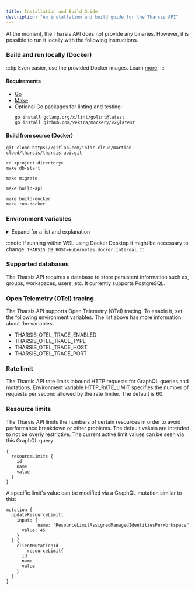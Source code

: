 ```yaml
---
title: Installation and Build Guide
description: "An installation and build guide for the Tharsis API"
---
```


At the moment, the Tharsis API does not provide any binaries. However, it is possible to run it locally with the following instructions.

### Build and run locally (Docker)

:::tip
Even easier, use the provided Docker images. Learn [more](../docker/install.md).
:::

#### Requirements

- [Go](https://go.dev/doc/install)
- [Make](https://www.gnu.org/software/make/)
- Optional Go packages for linting and testing:
  ```shell showLineNumbers
  go install golang.org/x/lint/golint@latest
  go install github.com/vektra/mockery/v2@latest
  ```

#### Build from source (Docker)

```shell title="Git clone the project to the local machine"
git clone https://gitlab.com/infor-cloud/martian-cloud/tharsis/tharsis-api.git
```

```shell showLineNumbers title="Start the PostgreSQL database"
cd <project-directory>
make db-start
```

```shell title="Prepare the database"
make migrate
```

```shell title="Build the API binary"
make build-api
```

```shell showLineNumbers title="Build the API Docker image and run it"
make build-docker
make run-docker
```

### Environment variables

<details>
<summary>Expand for a list and explanation</summary>

|                                                     Name |        Generic Value        | Description                                                      |
| -------------------------------------------------------: | :-------------------------: | ---------------------------------------------------------------- |
|                   `THARSIS_OAUTH_PROVIDERS_0_ISSUER_URL` |              -              | Configured OIDC provider's issuer URL.                           |
|                    `THARSIS_OAUTH_PROVIDERS_0_CLIENT_ID` |              -              | Client ID for identity provider.                                 |
|               `THARSIS_OAUTH_PROVIDERS_0_USERNAME_CLAIM` |              -              | Supported username claim.                                        |
|                        `THARSIS_OAUTH_PROVIDERS_0_SCOPE` |              -              | OAuth scopes used by the Tharsis UI.                             |
|                   `THARSIS_OAUTH_PROVIDERS_0_LOGOUT_URL` |              -              | Logout URL for the Tharsis UI.                                   |
|                              `THARSIS_TFE_LOGIN_ENABLED` |            true             | Boolean specifying if Terraform Login is enabled.                |
|                            `THARSIS_TFE_LOGIN_CLIENT_ID` |              -              | Client ID for Terraform login.                                   |
|                               `THARSIS_TFE_LOGIN_SCOPES` |              -              | Login scopes for Terraform login.                                |
|                               `THARSIS_ADMIN_USER_EMAIL` |              -              | Email for the default API admin user if one is to be created.    |
|                                    `THARSIS_DB_PASSWORD` |          postgres           | The clear-text password for the PostgreSQL database.             |
|                                    `THARSIS_DB_USERNAME` |          postgres           | The username for the PostgreSQL database.                        |
|                              `THARSIS_DB_PASSWORD_CRYPT` |              -              | Encrypted version of the password for the PostgreSQL database.   |
|                                `THARSIS_DB_PASSWORD_ARN` |            none             | The Amazon Resource Number (ARN) where DB password is stored.    |
|                                        `THARSIS_DB_NAME` |           tharsis           | Username for PostgreSQL database.                                |
|                                        `THARSIS_DB_HOST` |          localhost          | Host address the database container binds to.                    |
|                                        `THARSIS_DB_PORT` |            5432             | Port number where API connects with the database.                |
|                                    `THARSIS_DB_SSL_MODE` |            false            | Boolean indicating if database uses SSL.                         |
|                       `THARSIS_OBJECT_STORE_PLUGIN_TYPE` |           aws_s3            | Object store plugin type.                                        |
|                `THARSIS_OBJECT_STORE_PLUGIN_DATA_BUCKET` |              -              | Name of the bucket where objects will be stored.                 |
|                `THARSIS_OBJECT_STORE_PLUGIN_DATA_REGION` |              -              | Region where the object store is hosted.                         |
|     `THARSIS_OBJECT_STORE_PLUGIN_DATA_AWS_ACCESS_KEY_ID` |              -              | AWS access key ID used to access the object store.               |
| `THARSIS_OBJECT_STORE_PLUGIN_DATA_AWS_SECRET_ACCESS_KEY` |              -              | AWS secret access key used to access the object store.           |
|              `THARSIS_OBJECT_STORE_PLUGIN_DATA_ENDPOINT` |    http://localhost:9000    | URL to the object store.                                         |
|                       `THARSIS_JWS_PROVIDER_PLUGIN_TYPE` |              -              | JSON Web Signature (JWS) provider plugin type.                   |
|                `THARSIS_JWS_PROVIDER_PLUGIN_DATA_KEY_ID` |              -              | JWS provider key ID.                                             |
|                `THARSIS_JWS_PROVIDER_PLUGIN_DATA_REGION` |              -              | Region where plugin is hosted.                                   |
|                     `THARSIS_JOB_DISPATCHER_PLUGIN_TYPE` |           docker            | Type of job executor plugin: kubernetes, ecs, docker, local.     |
|             `THARSIS_JOB_DISPATCHER_PLUGIN_DATA_API_URL` |    http://localhost:8000    | Job dispatcher API URL.                                          |
|                `THARSIS_JOB_DISPATCHER_PLUGIN_DATA_HOST` | unix:///var/run/docker.sock | Host for the job dispatcher.                                     |
|         `THARSIS_JOB_DISPATCHER_PLUGIN_DATA_EXTRA_HOSTS` |              -              | Extra hosts for job executor docker configuration.               |
|               `THARSIS_JOB_DISPATCHER_PLUGIN_DATA_IMAGE` |              -              | Docker image used for the job executor.                          |
|         `THARSIS_JOB_DISPATCHER_PLUGIN_DATA_LOCAL_IMAGE` |            true             | Boolean specifying if job executor image is using a local image. |
|                                        `THARSIS_API_URL` |    http://localhost:8000    | Endpoint where the Tharsis API will be accessible.               |
|                     `THARSIS_SERVICE_ACCOUNT_ISSUER_URL` |    http://localhost:8000    | Issuer URL for Tharsis service account authentication.           |
|                             `THARSIS_OTEL_TRACE_ENABLED` |            true             | Boolean specifying whether tracing is enabled.               |
|                                `THARSIS_OTEL_TRACE_TYPE` |        otlp or xray         | Type of tracing data to send.                             |
|                                `THARSIS_OTEL_TRACE_HOST` |              -              | Host name or IP address to send trace data to.                    |
|                                `THARSIS_OTEL_TRACE_PORT` |            4317             | Port to send trace data to.                               |
|                                        `HTTP_RATE_LIMIT` |             60              | HTTP requests per second allowed by the rate limiter               |

</details>

:::note
If running within WSL using Docker Desktop it might be necessary to change: `THARSIS_DB_HOST=kubernetes.docker.internal`.
:::

### Supported databases

The Tharsis API requires a database to store persistent information such as, groups, workspaces, users, etc. It currently supports PostgreSQL.

### Open Telemetry (OTel) tracing

The Tharsis API supports Open Telemetry (OTel) tracing.  To enable it, set the following environment variables.  The list above has more information about the variables.
- THARSIS_OTEL_TRACE_ENABLED
- THARSIS_OTEL_TRACE_TYPE
- THARSIS_OTEL_TRACE_HOST
- THARSIS_OTEL_TRACE_PORT

### Rate limit

The Tharsis API rate limits inbound HTTP requests for GraphQL queries and mutations.  Environment variable HTTP_RATE_LIMIT specifies the number of requests per second allowed by the rate limiter.  The default is 60.

### Resource limits

The Tharsis API limits the numbers of certain resources in order to avoid performance breakdown or other problems.  The default values are intended to not be overly restrictive.  The current active limit values can be seen via this GraphQL query:

```
{
  resourceLimits {
    id
    name
    value
  }
}
```

A specific limit's value can be modified via a GraphQL mutation similar to this:

```
mutation {
  updateResourceLimit(
    input: {
			name: "ResourceLimitAssignedManagedIdentitiesPerWorkspace"
      value: 45
    }
  ) {
    clientMutationId
		resourceLimit{
      id
      name
      value
    }
  }
}
```
